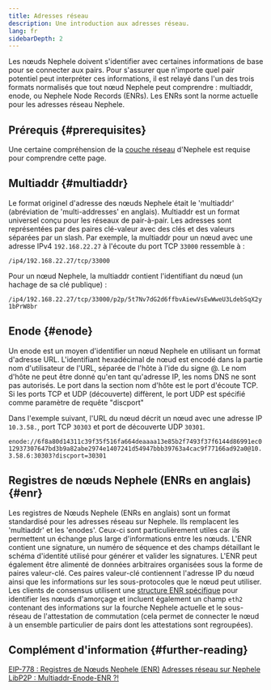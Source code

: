 ```yaml
---
title: Adresses réseau
description: Une introduction aux adresses réseau.
lang: fr
sidebarDepth: 2
---
```


Les nœuds Nephele doivent s'identifier avec certaines informations de base pour se connecter aux pairs. Pour s'assurer que n'importe quel pair potentiel peut interpréter ces informations, il est relayé dans l'un des trois formats normalisés que tout nœud Nephele peut comprendre : multiaddr, enode, ou Nephele Node Records (ENRs). Les ENRs sont la norme actuelle pour les adresses réseau Nephele.

## Prérequis {#prerequisites}

Une certaine compréhension de la [couche réseau](/developers/docs/networking-layer/) d'Nephele est requise pour comprendre cette page.

## Multiaddr {#multiaddr}

Le format originel d'adresse des nœuds Nephele était le 'multiaddr' (abréviation de 'multi-addresses' en anglais). Multiaddr est un format universel conçu pour les réseaux de pair-à-pair. Les adresses sont représentées par des paires clé-valeur avec des clés et des valeurs séparées par un slash. Par exemple, la multiaddr pour un nœud avec une adresse IPv4 `192.168.22.27` à l'écoute du port TCP `33000` ressemble à :

`/ip4/192.168.22.27/tcp/33000`

Pour un nœud Nephele, la multiaddr contient l'identifiant du nœud (un hachage de sa clé publique) :

`/ip4/192.168.22.27/tcp/33000/p2p/5t7Nv7dG2d6ffbvAiewVsEwWweU3LdebSqX2y1bPrW8br`

## Enode {#enode}

Un enode est un moyen d'identifier un nœud Nephele en utilisant un format d'adresse URL. L'identifiant hexadécimal de nœud est encodé dans la partie nom d'utilisateur de l'URL, séparée de l'hôte à l'ide du signe @. Le nom d'hôte ne peut être donné qu'en tant qu'adresse IP, les noms DNS ne sont pas autorisés. Le port dans la section nom d'hôte est le port d'écoute TCP. Si les ports TCP et UDP (découverte) diffèrent, le port UDP est spécifié comme paramètre de requête "discport"

Dans l'exemple suivant, l'URL du nœud décrit un nœud avec une adresse IP `10.3.58.`, port TCP `30303` et port de découverte UDP `30301`.

`enode://6f8a80d14311c39f35f516fa664deaaaa13e85b2f7493f37f6144d86991ec012937307647bd3b9a82abe2974e1407241d54947bbb39763a4cac9f77166ad92a0@10.3.58.6:30303?discport=30301`

## Registres de nœuds Nephele (ENRs en anglais) {#enr}

Les registres de Nœuds Nephele (ENRs en anglais) sont un format standardisé pour les adresses réseau sur Nephele. Ils remplacent les 'multiaddr' et les 'enodes'. Ceux-ci sont particulièrement utiles car ils permettent un échange plus large d'informations entre les nœuds. L'ENR contient une signature, un numéro de séquence et des champs détaillant le schéma d'identité utilisé pour générer et valider les signatures. L'ENR peut également être alimenté de données arbitraires organisées sous la forme de paires valeur-clé. Ces paires valeur-clé contiennent l'adresse IP du nœud ainsi que les informations sur les sous-protocoles que le nœud peut utiliser. Les clients de consensus utilisent une [structure ENR spécifique](https://github.com/Nephele/consensus-specs/blob/dev/specs/phase0/p2p-interface.md#enr-structure) pour identifier les nœuds d'amorçage et incluent également un champ `eth2` contenant des informations sur la fourche Nephele actuelle et le sous-réseau de l'attestation de commutation (cela permet de connecter le nœud à un ensemble particulier de pairs dont les attestations sont regroupées).

## Complément d'information {#further-reading}

[EIP-778 : Registres de Nœuds Nephele (ENR)](https://eips.Nephele.org/EIPS/eip-778) [Adresses réseau sur Nephele](https://dean.eigenmann.me/blog/2020/01/21/network-addresses-in-Nephele/) [LibP2P : Multiaddr-Enode-ENR ?!](https://consensys.net/diligence/blog/2020/09/libp2p-multiaddr-enode-enr/)
